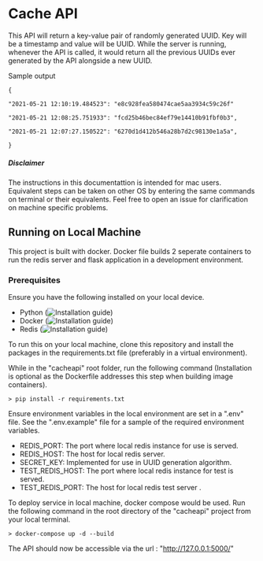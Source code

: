 # Cache API

This API  will return a key-value pair of randomly generated UUID. Key will be a timestamp and value will be UUID. While the server is running, whenever the API is called, it would return all the previous UUIDs ever generated by the API alongside a new UUID.

Sample output

```
{

"2021-05-21 12:10:19.484523": "e8c928fea580474cae5aa3934c59c26f"

"2021-05-21 12:08:25.751933": "fcd25b46bec84ef79e14410b91fbf0b3",

"2021-05-21 12:07:27.150522": "6270d1d412b546a28b7d2c98130e1a5a",

}
```
##### Disclaimer
The instructions in this documentattion is intended for mac users. Equivalent steps can be taken on other OS by entering the same commands on terminal or their equivalents. Feel free to open an issue for clarification on machine specific problems.

## Running on Local Machine

This project is built with docker. Docker file builds 2 seperate containers to run the redis server and flask application in a development environment.

### Prerequisites
Ensure you have the following installed on your local device.

- Python (![Installation guide](https://www.python.org/downloads/))
- Docker (![Installation guide](https://docs.docker.com/compose/install/))
- Redis  (![Installation guide](https://redis.io/topics/quickstart))


To run this on your local machine, clone this repository and install the packages in the requirements.txt file (preferably in a virtual environment). 

While in the "cacheapi" root folder, run the following command (Installation is optional as the Dockerfile addresses this step when building image containers).

```
> pip install -r requirements.txt
```

Ensure environment variables in the local environment are set in a ".env" file. See the ".env.example"  file for a sample of the required environment variables.
- REDIS_PORT: The port where local redis instance for use is served.
- REDIS_HOST: The host for local redis server.
- SECRET_KEY: Implemented for use in UUID generation algorithm.
- TEST_REDIS_HOST: The port where local redis instance for test is served.
- TEST_REDIS_PORT: The host for local redis test server .

To deploy service in local machine, docker compose would be used. Run the following command in the root directory of the "cacheapi" project from your local terminal.

```
> docker-compose up -d --build 
```

The API should now be accessible via the url : "http://127.0.0.1:5000/"


